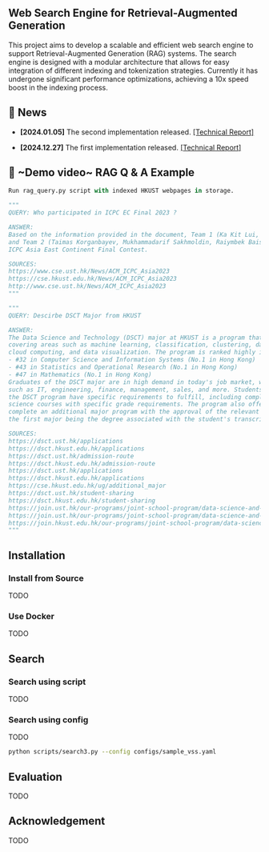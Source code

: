 ## Web Search Engine for Retrieval-Augmented Generation

This project aims to develop a scalable and efficient web search engine to support Retrieval-Augmented Generation (RAG) systems. The search engine is designed with a modular architecture that allows for easy integration of different indexing and tokenization strategies. Currently it has undergone significant performance optimizations, achieving a 10x speed boost in the indexing process.

## 📰 News

- **[2024.01.05]** The second implementation released.
  [[Technical Report]](docs/report_02.md)

- **[2024.12.27]** The first implementation released.
  [[Technical Report]](docs/report_01.md)

## 🎥 ~Demo video~ RAG Q & A Example

```python
Run rag_query.py script with indexed HKUST webpages in storage.

"""
QUERY: Who participated in ICPC EC Final 2023 ?

ANSWER:
Based on the information provided in the document, Team 1 (Ka Kit Lui, Sin Hang Yeung, Tsz Fung Wong)
and Team 2 (Taimas Korganbayev, Mukhammadarif Sakhmoldin, Raiymbek Baishuak) participated in the 2023
ICPC Asia East Continent Final Contest.

SOURCES:
https://www.cse.ust.hk/News/ACM_ICPC_Asia2023
https://cse.hkust.edu.hk/News/ACM_ICPC_Asia2023
http://www.cse.ust.hk/News/ACM_ICPC_Asia2023
"""

"""
QUERY: Descirbe DSCT Major from HKUST

ANSWER:
The Data Science and Technology (DSCT) major at HKUST is a program that offers a comprehensive curriculum
covering areas such as machine learning, classification, clustering, data mining, database management,
cloud computing, and data visualization. The program is ranked highly in various fields, including:
- #32 in Computer Science and Information Systems (No.1 in Hong Kong)
- #43 in Statistics and Operational Research (No.1 in Hong Kong)
- #47 in Mathematics (No.1 in Hong Kong)
Graduates of the DSCT major are in high demand in today's job market, with career opportunities in sectors
such as IT, engineering, finance, management, sales, and more. Students pursuing an additional major within
the DSCT program have specific requirements to fulfill, including completing certain math and computer
science courses with specific grade requirements. The program also offers opportunities for students to
complete an additional major program with the approval of the relevant major-program coordinators, with
the first major being the degree associated with the student's transcript.

SOURCES:
https://dsct.ust.hk/applications
https://dsct.hkust.edu.hk/applications
https://dsct.ust.hk/admission-route
https://dsct.hkust.edu.hk/admission-route
https://dsct.ust.hk/applications
https://dsct.hkust.edu.hk/applications
https://cse.hkust.edu.hk/ug/additional_major
https://dsct.ust.hk/student-sharing
https://dsct.hkust.edu.hk/student-sharing
https://join.ust.hk/our-programs/joint-school-program/data-science-and-technology-seng
https://join.ust.hk/our-programs/joint-school-program/data-science-and-technology
https://join.hkust.edu.hk/our-programs/joint-school-program/data-science-and-technology-seng
"""
```


## Installation

### Install from Source

TODO

### Use Docker

TODO

## Search

### Search using script

TODO

### Search using config

TODO

```bash
python scripts/search3.py --config configs/sample_vss.yaml
```


## Evaluation

TODO

## Acknowledgement

TODO

